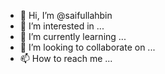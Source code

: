 - 👋 Hi, I’m @saifullahbin
- 👀 I’m interested in ...
- 🌱 I’m currently learning ...
- 💞️ I’m looking to collaborate on ...
- 📫 How to reach me ...

<!---
saifullahbin/saifullahbin is a ✨ special ✨ repository because its `README.md` (this file) appears on your GitHub profile.
You can click the Preview link to take a look at your changes.
--->
